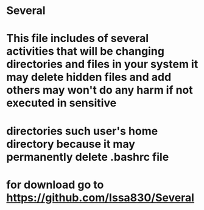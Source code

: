 # Several
# This file includes of several activities that will be changing directories and files in your system it may delete hidden files and add others may won't do any harm if not executed in sensitive 
# directories such user's home directory because it may permanently delete .bashrc file
# for download go to https://github.com/Issa830/Several

